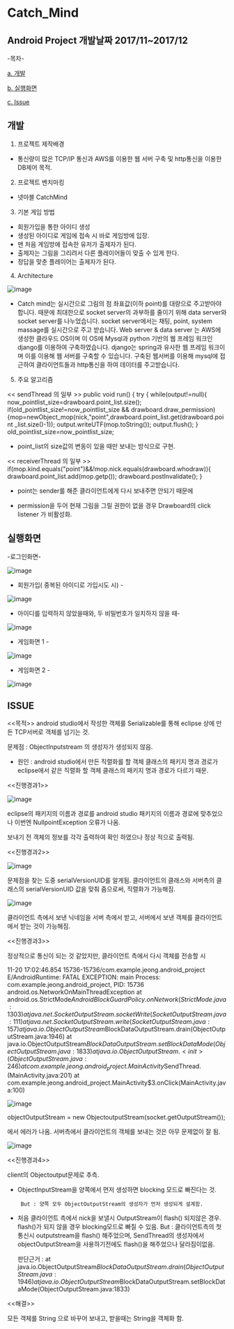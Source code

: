 # Catch_Mind
Android Project
개발날짜 2017/11~2017/12
-------------------------------------------------------
-목차-

[a. 개발](#개발)

[b. 실행화면](#실행화면)

[c. Issue](#Issue)

## 개발
1. 프로젝트 제작배경
- 통신량이 많은 TCP/IP 통신과 AWS를 이용한 웹 서버 구축 및 http통신을 이용한 DB제어 목적.

2. 프로젝트 벤치마킹
- 넷마블 CatchMind

3. 기본 게임 방법
- 회원가입을 통한 아이디 생성
- 생성된 아이디로 게임에 접속 시 바로 게임방에 입장.
- 맨 처음 게임방에 접속한 유저가 출제자가 된다.
- 출제자는 그림을 그리려서 다른 플레이어들이 맞출 수 있게 한다.
- 정답을 맞춘 플레이어는 출제자가 된다.

4. Architecture

![image](https://user-images.githubusercontent.com/31503178/64949865-1e448d00-d8b5-11e9-92d3-5ff4034a01ea.png)

- Catch mind는 실시간으로 그림의 점 좌표값(이하 point)를 대량으로 주고받아야 합니다. 때문에 최대한으로 socket server의 과부하를 줄이기 위해 data server와 socket server를 나누었습니다. socket server에서는 채팅, point, system massage를 실시간으로 주고 받습니다. 
 Web server & data server 는 AWS에 생성한 클라우드 OS이며 이 OS에 Mysql과 python 기반의 웹 프레임 워크인 django를 이용하여 구축하였습니다. django는 spring과 유사한 웹 프레임 워크이며 이를 이용해 웹 서버를 구축할 수 있습니다. 구축된 웹서버를 이용해 mysql에 접근하여 클라이언트들과 http통신을 하여 데이터를 주고받습니다.

5. 주요 알고리즘

 << sendThread 의 일부 >>
 public void run() {
  try {
 while(output!=null){
   now_pointlist_size=drawboard.point_list.size();
   if(old_pointlist_size!=now_pointlist_size && drawboard.draw_permission)
{mop=newObject_mop(nick,"point",drawboard.point_list.get(drawboard.point  _list.size()-1));
   output.writeUTF(mop.toString());
   output.flush();
    }
   old_pointlist_size=now_pointlist_size;
 - point_list의 size값의 변동이 있을 때만 보내는 방식으로 구현.

 << receiverThread 의 일부 >>
  if(mop.kind.equals("point")&&!mop.nick.equals(drawboard.whodraw)){
     drawboard.point_list.add(mop.getp());
     drawboard.postInvalidate();
     }

- point는 sender를 해준 클라이언트에게 다시 보내주면 안되기 때문에

- permission을 두어 현재 그림을 그릴 권한이 없을 경우 Drawboard의 click listener 가 비활성화.



## 실행화면

-로그인화면-

![image](https://user-images.githubusercontent.com/31503178/64949672-ab3b1680-d8b4-11e9-9f16-fedd3c001679.png)

- 회원가입( 중복된 아이디로 가입시도 시) -

![image](https://user-images.githubusercontent.com/31503178/64949689-b4c47e80-d8b4-11e9-864f-af063c9541ae.png)

- 아이디를 입력하지 않았을때와, 두 비밀번호가 일치하지 않을 때-

![image](https://user-images.githubusercontent.com/31503178/64949693-b7bf6f00-d8b4-11e9-9633-a1f7a57dada5.png)

- 게임화면 1 -

![image](https://user-images.githubusercontent.com/31503178/64949791-f0f7df00-d8b4-11e9-878c-d7315c519a21.png)

- 게임화면 2 -

![image](https://user-images.githubusercontent.com/31503178/64949811-fead6480-d8b4-11e9-8b43-4575f556fe97.png)


## ISSUE

<<목적>>
android studio에서 작성한 객체를 Serializable를 통해 eclipse 상에 만든 TCP서버로 객체를 넘기는 것.

문제점 : ObjectInputstream 의 생성자가 생성되지 않음.

 - 원인 : android studio에서 만든 직렬화를 할 객체 클래스의 패키지 명과 경로가
         eclipse에서 같은 직렬화 할 객체 클래스의 패키지 명과 경로가 다르기 때문.

<<진행경과1>>

![image](https://user-images.githubusercontent.com/31503178/64950601-b2fbba80-d8b6-11e9-934a-388f5d8ff04f.png)

eclipse의 패키지의 이름과 경로를 android studio 패키지의 이름과 경로에 맞추었으나 이번엔 NullpointException 오류가 나옴. 

보내기 전 객체의 정보를 각각 출력하여 확인 하였으나 정상 적으로 출력됨.

<<진행경과2>>

![image](https://user-images.githubusercontent.com/31503178/64950633-ceff5c00-d8b6-11e9-8e6c-cc487cd1788c.png)

문제점을 찾는 도중 serialVersionUID를 알게됨. 클라이언트의 클래스와 서버측의 클래스의 
serialVersionUID 값을 맞춰 줌으로써, 직렬화가 가능해짐.

![image](https://user-images.githubusercontent.com/31503178/64950649-db83b480-d8b6-11e9-9869-923cfeedb9a6.png)

클라이언트 측에서 보낸 닉네임을 서버 측에서 받고, 서버에서 보낸 객체를 클라이언트에서 받는 것이 가능해짐.

<<진행경과3>>

정상적으로 통신이 되는 것 같았지만, 클라이언트 측에서 다시 객체를 전송할 시 

11-20 17:02:46.854 15736-15736/com.example.jeong.android_project E/AndroidRuntime: FATAL EXCEPTION: main
Process: com.example.jeong.android_project, PID: 15736
android.os.NetworkOnMainThreadException
at android.os.StrictMode$AndroidBlockGuardPolicy.onNetwork(StrictMode.java:1303)
at java.net.SocketOutputStream.socketWrite(SocketOutputStream.java:111)
at java.net.SocketOutputStream.write(SocketOutputStream.java:157)
at java.io.ObjectOutputStream$BlockDataOutputStream.drain(ObjectOutputStream.java:1946)
at java.io.ObjectOutputStream$BlockDataOutputStream.setBlockDataMode(ObjectOutputStream.java:1833)
at java.io.ObjectOutputStream.<init>(ObjectOutputStream.java:246)
at com.example.jeong.android_project.MainActivity$SendThread.<init>(MainActivity.java:201)
at com.example.jeong.android_project.MainActivity$3.onClick(MainActivity.java:100)

![image](https://user-images.githubusercontent.com/31503178/64950670-ea6a6700-d8b6-11e9-8c73-5831dba49cb7.png)

objectOutputStream = new ObjectoutputStream(socket.getOutputStream()); 

에서 에러가 나옴. 서버측에서 클라이언트의 객체를 보내는 것은 아무 문제없이 잘 됨.

![image](https://user-images.githubusercontent.com/31503178/64950676-edfdee00-d8b6-11e9-9a8c-3192daaac978.png)

<<진행경과4>>

client의 Objectoutput문제로 추측.
- ObjectInputStream을 양쪽에서 먼저 생성하면 blocking 모드로 빠진다는 것.

       But : 양쪽 모두 ObjectOutputStream의 생성자가 먼저 생성되게 설계함.

- 처음 클라이언트 측에서 nick을 보낼시 OutputStream이 flash() 되지않은 경우.
   flash()가 되지 않을 경우 blocking모드로 빠질 수 있음.
       But : 클라이언트측의 첫 통신시 outputstream을 flash() 해주었으며,
             SendThread의 생성자에서 objectOutputStream을 사용하기전에도 flash()을                해주었으나 달라짐이없음.
             
  판단근거 : at java.io.ObjectOutputStream$BlockDataOutputStream.drain(ObjectOutputStream.java:1946)
　　　　　　　　　　at java.io.ObjectOutputStream$BlockDataOutputStream.setBlockDataMode(ObjectOutputStream.java:1833)

<<해결>>

모든 객체를 String 으로 바꾸어 보내고, 받을때는 String을 객체화 함.



